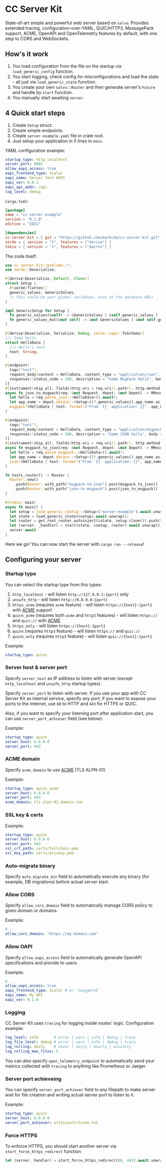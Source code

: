 # CC Server Kit

State-of-art simple and powerful web server based on `salvo`. Provides extended tracing, configuration-over-YAML, QUIC/HTTP3, MessagePack support, ACME, OpenAPI and OpenTelemetry features by default, with one step to CORS and WebSockets.

## How's it work

1. You load configuration from the file on the startup via `load_generic_config` function.
2. You start logging, check config for misconfigurations and load the state - all just via `load_generic_state` function.
3. You create your own `salvo::Router` and then generate server's `Future` and handle by `start` function.
4. You manually start awaiting `server`.

## 4 Quick start steps

1. Create `Setup` struct.
2. Create simple endpoints.
3. Create `server-example.yaml` file in crate root.
4. Just setup your application in 5 lines in `main`.

YAML configuration example:

```yaml
startup_type: http_localhost
server_port: 8801
allow_oapi_access: true
oapi_frontend_type: Scalar
oapi_name: Server Test OAPI
oapi_ver: 0.0.1
oapi_api_addr: /api
log_level: debug
```

`Cargo.toml`:

```toml
[package]
name = "cc-server-example"
version = "0.1.0"
edition = "2021"

[dependencies]
cc-server-kit = { git = "https://github.com/markcda/cc-server-kit.git", default-features = false, features = ["oapi", "utils"] }
serde = { version = "1", features = ["derive"] }
tokio = { version = "1", features = ["macros"] }
```

The code itself:

```rust
use cc_server_kit::prelude::*;
use serde::Deserialize;

#[derive(Deserialize, Default, Clone)]
struct Setup {
  #[serde(flatten)]
  generic_values: GenericValues,
  // this could be your global variables, such as the database URLs
}

impl GenericSetup for Setup {
  fn generic_values(&self) -> &GenericValues { &self.generic_values }
  fn generic_values_mut(&mut self) -> &mut GenericValues { &mut self.generic_values; }
}

#[derive(Deserialize, Serialize, Debug, salvo::oapi::ToSchema)]
/// Some hello
struct HelloData {
  /// Hello's text
  text: String,
}

#[endpoint(
  tags("test"),
  request_body(content = HelloData, content_type = "application/json", description = "Some JSON hello to MsgPack"),
  responses((status_code = 200, description = "Some MsgPack hello", body = HelloData, content_type = ["application/msgpack"]))
)]
#[instrument(skip_all, fields(http.uri = req.uri().path(), http.method = req.method().as_str()))]
async fn json_to_msgpack(req: &mut Request, depot: &mut Depot) -> MResult<MsgPack<HelloData>> {
  let hello = req.parse_json::<HelloData>().await?;
  let app_name = depot.obtain::<Setup>()?.generic_values().app_name.as_str();
  msgpack!(HelloData { text: format!("From `{}` application: {}", app_name, hello.text) })
}

#[endpoint(
  tags("test"),
  request_body(content = HelloData, content_type = "application/msgpack", description = "Some MsgPack hello to JSON"),
  responses((status_code = 200, description = "Some JSON hello", body = HelloData, content_type = ["application/json"]))
)]
#[instrument(skip_all, fields(http.uri = req.uri().path(), http.method = req.method().as_str()))]
async fn msgpack_to_json(req: &mut Request, depot: &mut Depot) -> MResult<Json<HelloData>> {
  let hello = req.parse_msgpack::<HelloData>().await?;
  let app_name = depot.obtain::<Setup>()?.generic_values().app_name.as_str();
  json!(HelloData { text: format!("From `{}` application: {}", app_name, hello.text) })
}

fn tests_router() -> Router {
  Router::new()
    .push(Router::with_path("msgpack-to-json").post(msgpack_to_json))
    .push(Router::with_path("json-to-msgpack").post(json_to_msgpack))
}

#[tokio::main]
async fn main() {
  let setup = load_generic_config::<Setup>("server-example").await.unwrap();
  let state = load_generic_state(&setup).await.unwrap();
  let router = get_root_router_autoinject(&state, setup.clone()).push(tests_router());
  let (server, _handler) = start(state, &setup, router).await.unwrap();
  server.await
}
```

Here we go! You can now start the server with `cargo run --release`!

## Configuring your server

### Startup type

You can select the startup type from this types:

1. `http_localhost` - will listen `http://127.0.0.1:{port}` only
2. `unsafe_http` - will listen `http://0.0.0.0:{port}`
3. `https_acme` (requires `acme` feature) - will listen `https://{host}:{port}` with [ACME] support
4. `quinn_acme` (requires both `acme` and `http3` features) - will listen `https://` and `quic://` with [ACME]
5. `https_only` - will listen `https://{host}:{port}`
6. `quinn` (requires `http3` feature) - will listen `https://` and `quic://`
7. `quinn_only` (requires `http3` feature) - will listen `quic://{host}:{port}`

Example:

```yaml
startup_type: quinn
```

### Server host & server port

Specify `server_host` as IP address to listen with server (except `http_localhost` and `unsafe_http` startup types).

Specify `server_port` to listen with server. If you use your app with CC Server Kit as internal service, specify any port; if you want to expose your ports to the Internet, use `80` to HTTP and `443` for HTTPS or QUIC.

Also, if you want to specify your listening port after application start, you can use `server_port_achiever` field (see below).

Example:

```yaml
startup_type: quinn
server_host: 0.0.0.0
server_port: 443
```

### ACME domain

Specify `acme_domain` to use [ACME] (TLS ALPN-01).

Example:

```yaml
startup_type: quinn_acme
server_host: 0.0.0.0
server_port: 443
acme_domain: tls-alpn-01.domain.com
```

### SSL key & certs

Example:

```yaml
startup_type: quinn
server_host: 0.0.0.0
server_port: 443
ssl_crt_path: certs/fullchain.pem
ssl_key_path: certs/privkey.pem
```

### Auto-migrate binary

Specify `auto_migrate_bin` field to automatically execute any binary (for example, DB migrations) before actual server start.

### Allow CORS

Specify `allow_cors_domain` field to automatically manage CORS policy to given domain or domains.

Example:

```yaml
# ...
allow_cors_domain: "https://my-domain.com"
```

### Allow OAPI

Specify `allow_oapi_access` field to automatically generate OpenAPI specifications and provide to users.

Example:

```yaml
# ...
allow_oapi_access: true
oapi_frontend_type: Scalar # or `SwaggerUI`
oapi_name: My API
oapi_ver: 0.1.0
```

### Logging

CC Server Kit uses `tracing` for logging inside routes' logic. Configuration example:

```yaml
log_level: info       # error | warn | info | debug | trace
log_file_level: debug # error | warn | info | debug | trace
log_rolling: daily    # never | daily | hourly | minutely
log_rolling_max_files: 5
```

You can also specify `open_telemetry_endpoint` to automatically send your metrics collected with `tracing` to anything like Prometheus or Jaeger.

### Server port achieveing

You can specify `server_port_achiever` field to any filepath to make server wait for file creation and writing actual server port to listen to it.

Example:

```yaml
startup_type: quinn
server_host: 0.0.0.0
server_port_achiever: write/port/to/me.txt
```

### Force HTTPS

To enforce HTTPS, you should start another server via `start_force_https_redirect` function:

```rust
let (server, handler) = start_force_https_redirect(80, 443).await.unwrap();
```

[ACME]: https://en.wikipedia.org/wiki/Automatic_Certificate_Management_Environment
